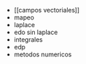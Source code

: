 -  [[campos vectoriales]]
-  mapeo
- laplace
- edo sin laplace
- integrales
- edp
- metodos numericos